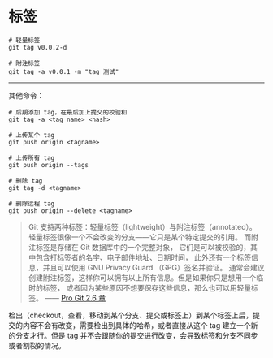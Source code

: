 # 标签

``` shell
# 轻量标签
git tag v0.0.2-d

# 附注标签
git tag -a v0.0.1 -m "tag 测试"
```

---

其他命令：

``` shell
# 后期添加 tag，在最后加上提交的校验和
git tag -a <tag name> <hash>

# 上传某个 tag
git push origin <tagname>

# 上传所有 tag
git push origin --tags

# 删除 tag
git tag -d <tagname>

# 删除远程 tag
git push origin --delete <tagname>
```

> Git 支持两种标签：轻量标签（lightweight）与附注标签（annotated）。
轻量标签很像一个不会改变的分支——它只是某个特定提交的引用。
而附注标签是存储在 Git 数据库中的一个完整对象， 它们是可以被校验的，其中包含打标签者的名字、电子邮件地址、日期时间， 此外还有一个标签信息，并且可以使用 GNU Privacy Guard （GPG）签名并验证。 通常会建议创建附注标签，这样你可以拥有以上所有信息。但是如果你只是想用一个临时的标签， 或者因为某些原因不想要保存这些信息，那么也可以用轻量标签。
—— [Pro Git 2.6 章](https://git-scm.com/book/zh/v2/Git-%E5%9F%BA%E7%A1%80-%E6%89%93%E6%A0%87%E7%AD%BE)


检出（checkout，查看，移动到某个分支、提交或标签上）到某个标签上后，提交的内容不会有改变，需要检出到具体的哈希，或者直接从这个 tag 建立一个新的分支才行。但是 tag 并不会跟随你的提交进行改变，会导致标签和分支不同步或者割裂的情况。

